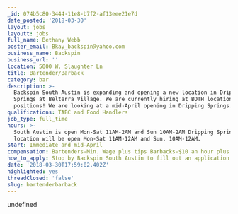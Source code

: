 ```yaml
---
_id: 074b5c80-3444-11e8-b7f2-af13eee21e7d
date_posted: '2018-03-30'
layout: jobs
layoutt: jobs
full_name: Bethany Webb
poster_email: Bkay_backspin@yahoo.com
business_name: Backspin
business_url: ''
location: 5000 W. Slaughter Ln
title: Bartender/Barback
category: bar
description: >-
  Backspin South Austin is expanding and opening a new location in Dripping
  Springs at Belterra Village. We are currently hiring at BOTH locations for all
  positions! We are looking at a mid-April opening in Dripping Springs.
qualifications: TABC and Food Handlers
job_type: full_time
hours: >-
  South Austin is open Mon-Sat 11AM-2AM and Sun 10AM-2AM Dripping Springs
  location will be open Mon-Sat 11AM-12AM and Sun. 10AM-12AM.
start: Immediate and mid-April
compensation: Bartenders-Min. Wage plus tips Barbacks-$10 an hour plus tips.
how_to_apply: Stop by Backspin South Austin to fill out an application for either location!
date: '2018-03-30T17:59:02.402Z'
highlighted: yes
threadClosed: 'false'
slug: bartenderbarback
---
```

undefined
